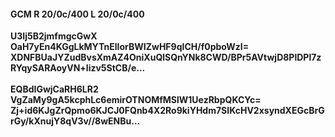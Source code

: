 #### GCM R 20/0c/400 L 20/0c/400
**U3Ij5B2jmfmgcGwX**<br/>**OaH7yEn4KGgLkMYTnElIorBWIZwHF9qICH/f0pboWzI=**<br/>**XDNFBUaJYZudBvsXmAZ4OniXuQlSQnYNk8CWD/BPr5AVtwjD8PlDPl7zRYqySARAoyVN+lizv5StCB/e...**<br/><br/>
**EQBdIGwjCaRH6LR2**<br/>**VgZaMy9gA5kcphLc6emirOTNOMfMSlW1UezRbpQKCYc=**<br/>**Zj+id6KJgZrQpmo6KJCJ0FQnb4X2Ro9kiYHdm7SIKcHV2xsyndXEGcBrGrGy/kXnujY8qV3v//8wENBu...**